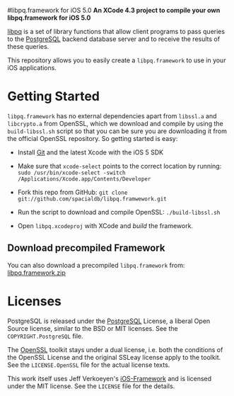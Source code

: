 #libpq.framework for iOS 5.0
**An XCode 4.3 project to compile your own libpq.framework for iOS 5.0**

[libpq](http://www.postgresql.org/docs/current/interactive/libpq.html) is a set of library functions that allow client programs to pass queries to the [PostgreSQL](http://www.postgresql.org/) backend database server and to receive the results of these queries.

This repository allows you to easily create a `libpq.framework` to use in your iOS applications.

Getting Started
===============

`libpq.framework` has no external dependencies apart from `libssl.a` and `libcrypto.a` from OpenSSL, which we download and compile by using the `build-libssl.sh` script so that you can be sure you are downloading it from the official OpenSSL repository. So getting started is easy:

* Install [Git](http://git-scm.com/) and the latest Xcode with the iOS 5 SDK

* Make sure that `xcode-select` points to the correct location by running: ```sudo /usr/bin/xcode-select -switch /Applications/Xcode.app/Contents/Developer```

* Fork this repo from GitHub: ```git clone git://github.com/spacialdb/libpq.framwework.git```

* Run the script to download and compile OpenSSL: ```./build-libssl.sh```

* Open `libpq.xcodeproj` with XCode and *build* the framework.

## Download precompiled Framework

You can also download a precompiled `libpq.framework` from: [libpq.framework.zip](https://github.com/downloads/spacialdb/libpq.framework/libpq.framework.zip)

Licenses
========

PostgreSQL is released under the [PostgreSQL](http://www.opensource.org/licenses/postgresql) License, a liberal Open Source license, similar to the BSD or MIT licenses. See the `COPYRIGHT.PostgreSQL` file.

The [OpenSSL](http://www.openssl.org/) toolkit stays under a dual license, i.e. both the conditions of the OpenSSL License and the original SSLeay license apply to the toolkit. See the `LICENSE.OpenSSL` file for the actual license texts.

This work itself uses Jeff Verkoeyen's [iOS-Framework](https://github.com/jverkoey/iOS-Framework) and is licensed under the MIT license. See the `LICENSE` file for the details.

